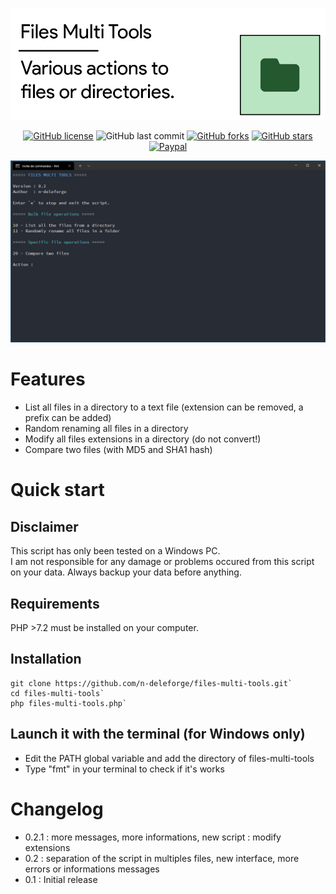 ![Header](/docs/header.png)

<div align="center">

[![GitHub license](https://img.shields.io/github/license/n-deleforge/files-multi-tools?style=for-the-badge)](https://github.com/n-deleforge/files-multi-tools/blob/main/LICENCE)
![GitHub last commit](https://img.shields.io/github/last-commit/n-deleforge/files-multi-tools?style=for-the-badge)
[![GitHub forks](https://img.shields.io/github/forks/n-deleforge/files-multi-tools?style=for-the-badge)](https://github.com/n-deleforge/files-multi-tools/network)
[![GitHub stars](https://img.shields.io/github/stars/n-deleforge/files-multi-tools?style=for-the-badge)](https://github.com/n-deleforge/files-multi-tools/stargazers)
[![Paypal](https://img.shields.io/badge/DONATE-PAYPAL.ME-lightgrey?style=for-the-badge)](https://www.paypal.com/paypalme/nicolasdeleforge)

</div>

![Screenshot](/docs/screenshot.png)

# Features

- List all files in a directory to a text file (extension can be removed, a prefix can be added)
- Random renaming all files in a directory
- Modify all files extensions in a directory (do not convert!)
- Compare two files (with MD5 and SHA1 hash)

# Quick start

## Disclaimer

This script has only been tested on a Windows PC.  
I am not responsible for any damage or problems occured from this script on your data. Always backup your data before anything.

## Requirements

PHP >7.2 must be installed on your computer.

## Installation

```
git clone https://github.com/n-deleforge/files-multi-tools.git`
cd files-multi-tools`
php files-multi-tools.php`
```

## Launch it with the terminal (for Windows only)

- Edit the PATH global variable and add the directory of files-multi-tools
- Type "fmt" in your terminal to check if it's works

# Changelog

- 0.2.1 : more messages, more informations, new script : modify extensions
- 0.2 : separation of the script in multiples files, new interface, more errors or informations messages
- 0.1 : Initial release
